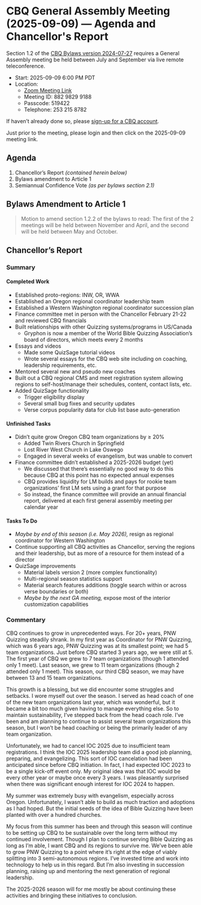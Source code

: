 # CBQ General Assembly Meeting (2025-09-09) — Agenda and Chancellor's Report

Section 1.2 of the [CBQ Bylaws version 2024-07-27](https://cbqz.org/governance/bylaws.md) requires a General Assembly meeting be held between July and September via live remote teleconference.

- Start: 2025-09-09 6:00 PM PDT
- Location:
    - [Zoom Meeting Link](https://us02web.zoom.us/j/88298299188?pwd=sXyaI5BzgQYt1A8XGEnPa5m6I06gyJ.1)
    - Meeting ID: 882 9829 9188
    - Passcode: 519422
    - Telephone: 253 215 8782

If haven’t already done so, please [sign-up for a CBQ account](https://cbqz.org/user/sign_up). 

Just prior to the meeting, please login and then click on the 2025-09-09 meeting link.

## Agenda

1. Chancellor’s Report *(contained herein below)*
2. Bylaws amendment to Article 1
3. Semiannual Confidence Vote *(as per bylaws section 2.1)*

## Bylaws Amendment to Article 1

> Motion to amend section 1.2.2 of the bylaws to read: The first of the 2 meetings will be held between November and April, and the second will be held between May and October.

## Chancellor’s Report

### Summary

#### Completed Work

- Established proto-regions: INW, OR, WWA
- Established an Oregon regional coordinator leadership team
- Established a Western Washington regional coordinator succession plan
- Finance committee met in person with the Chancellor February 21-22 and reviewed CBQ financials
- Built relationships with other Quizzing systems/programs in US/Canada
    - Gryphon is now a member of the World Bible Quizzing Association’s board of directors, which meets every 2 months
- Essays and videos
    - Made some QuizSage tutorial videos
    - Wrote several essays for the CBQ web site including on coaching, leadership requirements, etc.
- Mentored several new and pseudo new coaches
- Built out a CBQ regional CMS and meet registration system allowing regions to self-host/manage their schedules, content, contact lists, etc.
- Added QuizSage functionality
    - Trigger eligibility display
    - Several small bug fixes and security updates
    - Verse corpus popularity data for club list base auto-generation

#### Unfinished Tasks

- Didn’t quite grow Oregon CBQ team organizations by ≥ 20%
    - Added Twin Rivers Church in Springfield
    - Lost River West Church in Lake Oswego
    - Engaged in several weeks of evangelism, but was unable to convert
- Finance committee didn’t established a 2025-2026 budget (yet)
    - We discussed that there’s essentially no good way to do this because CBQ at this point has no expected annual expenses
    - CBQ provides liquidity for LM builds and pays for rookie team organizations’ first LM sets using a grant for that purpose
    - So instead, the finance committee will provide an annual financial report, delivered at each first general assembly meeting per calendar year

#### Tasks To Do

- *Maybe by end of this season (i.e. May 2026),* resign as regional coordinator for Western Washington
- Continue supporting all CBQ activities as Chancellor, serving the regions and their leadership, but as more of a resource for them instead of a director
- QuizSage improvements
    - Material labels version 2 (more complex functionality)
    - Multi-regional season statistics support
    - Material search features additions (toggle search within or across verse boundaries or both)
    - *Maybe by the next GA meeting,* expose most of the interior customization capabilities

### Commentary

CBQ continues to grow in unprecedented ways. For 20+ years, PNW Quizzing steadily shrank. In my first year as Coordinator for PNW Quizzing, which was 6 years ago, PNW Quizzing was at its smallest point; we had 5 team organizations. Just before CBQ started 3 years ago, we were still at 5. The first year of CBQ we grew to 7 team organizations (though 1 attended only 1 meet). Last season, we grew to 11 team organizations (though 2 attended only 1 meet). This season, our third CBQ season, we may have between 13 and 15 team organizations.

This growth is a blessing, but we did encounter some struggles and setbacks. I wore myself out over the season. I served as head coach of one of the new team organizations last year, which was wonderful, but it became a bit too much given having to manage everything else. So to maintain sustainability, I’ve stepped back from the head coach role. I’ve been and am planning to continue to assist several team organizations this season, but I won’t be head coaching or being the primarily leader of any team organization.

Unfortunately, we had to cancel IOC 2025 due to insufficient team registrations. I think the IOC 2025 leadership team did a good job planning, preparing, and evangelizing. This sort of IOC cancelation had been anticipated since before CBQ initiation. In fact, I had expected IOC 2023 to be a single kick-off event only. My original idea was that IOC would be every other year or maybe once every 3 years. I was pleasantly surprised when there was significant enough interest for IOC 2024 to happen.

My summer was extremely busy with evangelism, especially across Oregon. Unfortunately, I wasn’t able to build as much traction and adoptions as I had hoped. But the initial seeds of the idea of Bible Quizzing have been planted with over a hundred churches.

My focus from this summer has been and through this season will continue to be setting up CBQ to be sustainable over the long term without my continued involvement. Though I plan to continue serving Bible Quizzing as long as I’m able, I want CBQ and its regions to survive me. We’ve been able to grow PNW Quizzing to a point where it’s right at the edge of viably splitting into 3 semi-autonomous regions. I’ve invested time and work into technology to help us in this regard. But I’m also investing in succession planning, raising up and mentoring the next generation of regional leadership.

The 2025-2026 season will for me mostly be about continuing these activities and bringing these initiatives to conclusion.
